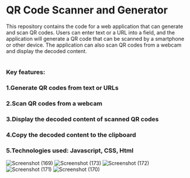 # QR Code Scanner and Generator

This repository contains the code for a web application that can generate and scan QR codes. Users can enter text or a URL into a field, and the application will generate a QR code that can be scanned by a smartphone or other device. The application can also scan QR codes from a webcam and display the decoded content.

# <h3>Key features:</h3>
<h3>1.Generate QR codes from text or URLs</h3>
<h3>2.Scan QR codes from a webcam</h3>
<h3>3.Display the decoded content of scanned QR codes</h3>
<h3>4.Copy the decoded content to the clipboard</h3>
<h3>5.Technologies used: Javascript, CSS, Html</h3>

![Screenshot (169)](https://github.com/user-attachments/assets/f8d622d4-8fed-4940-8a7d-1954c90cdc90)
![Screenshot (173)](https://github.com/user-attachments/assets/7e976019-1788-427e-bc00-a92e0dba1cf7)
![Screenshot (172)](https://github.com/user-attachments/assets/9e00fe05-07a9-422b-9bab-cd1dd36ef2f2)
![Screenshot (171)](https://github.com/user-attachments/assets/1bd194dc-2b00-459c-8564-094d39a1e729)
![Screenshot (170)](https://github.com/user-attachments/assets/459b3153-ed46-42e9-8b1d-534ce9c811be)

